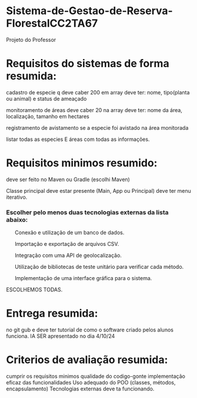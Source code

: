 # Sistema-de-Gestao-de-Reserva-FlorestalCC2TA67
Projeto do Professor
# Requisitos do sistemas de forma resumida:
cadastro de especie q deve caber 200 em array
deve ter: nome, tipo(planta ou animal) e status de ameaçado

monitoramento de áreas
deve caber 20 na array
deve ter: nome da área, localização, tamanho em hectares

registramento de avistamento
se a especie foi avistado na área monitorada

listar todas as especies E áreas
com todas as informações.

# Requisitos minimos resumido:
deve ser feito no Maven ou Gradle (escolhi Maven)

Classe principal deve estar presente (Main, App ou Principal)
deve ter menu iterativo.

<h3> Escolher pelo menos duas tecnologias externas da lista abaixo: </h3>
<ol>Conexão e utilização de um banco de dados.</ol>
<ol>Importação e exportação de arquivos CSV.</ol>
<ol>Integração com uma API de geolocalização.</ol>
<ol>Utilização de bibliotecas de teste unitário para verificar cada método.</ol>
<ol>Implementação de uma interface gráfica para o sistema.</ol>
<p>ESCOLHEMOS TODAS.</p>

# Entrega resumida:
no git gub e deve ter tutorial de como o software criado pelos alunos funciona.
IA SER apresentado no dia 4/10/24

# Criterios de avaliação resumida:
cumprir os requisitos minimos
qualidade do codigo-gonte
implementação eficaz das funcionalidades
Uso adequado do POO (classes, métodos, encapsulamento)
Tecnologias externas deve ta funcionando.

